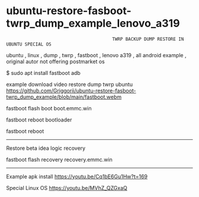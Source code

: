 # ubuntu-restore-fasboot-twrp_dump_example_lenovo_a319
                               
                                            TWRP BACKUP DUMP RESTORE IN UBUNTU SPECIAL OS
 
ubuntu , linux , dump , twrp , fastboot , lenovo a319 , all android example , original autor not offering postmarket os

$ sudo apt install fastboot adb

example download video restore dump twrp ubuntu https://github.com/Griggorii/ubuntu-restore-fasboot-twrp_dump_example/blob/main/fastboot.webm

fastboot flash boot boot.emmc.win

fastboot reboot bootloader

fastboot reboot
______________________________________________________________________________________________________________

Restore beta idea logic recovery

fastboot flash recovery recovery.emmc.win

______________________________________________________________________________________________________________

Example apk install https://youtu.be/Cq1bE6Gu1Hw?t=169

Special Linux OS https://youtu.be/MVhZ_QZGxaQ



